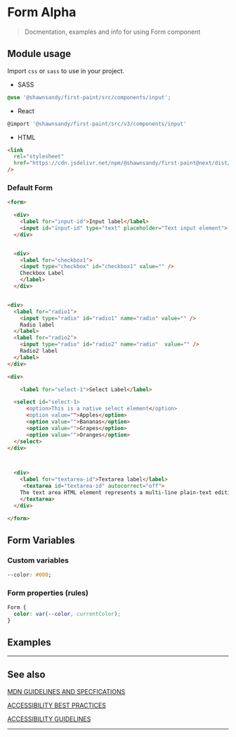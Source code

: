 # Form <span role="note" aria-label="status">Alpha</span>

> Docmentation, examples and info for using Form component

## Module usage

Import `css` or `sass` to use in your project.

- SASS

```scss
@use '@shawnsandy/first-paint/src/components/input';
```

- React

```jsx
@import '@shawnsandy/first-paint/src/v3/components/input'
```

- HTML

```html
<link
  rel="stylesheet"
  href="https://cdn.jsdelivr.net/npm/@shawnsandy/first-paint@next/dist/css/components/input.min.css"
/>
```

### Default Form

```html preview
<form>

  <div>
    <label for="input-id">Input label</label>
    <input id="input-id" type="text" placeholder="Text input element">
  </div>


  <div>
    <label for="checkbox1">
    <input type="checkbox" id="checkbox1" value="" />
    Checkbox Label
    </label>
  </div>


<div>
  <label for="radio1">
    <input type="radio" id="radio1" name="radio" value="" />
    Radio label
  </label>
  <label for="radio2">
    <input type="radio" id="radio2" name="radio"  value="" />
    Radio2 label
  </label>
</div>

<div>

    <label for="select-1">Select Label</label>

  <select id="select-1>
      <option>This is a native select element</option>
      <option value="">Apples</option>
      <option value="">Bananas</option>
      <option value="">Grapes</option>
      <option value="">Oranges</option>
  </select>
</div>



  <div>
    <label for="textarea-id">Textarea label</label>
     <textarea id="textarea-id" autocorrect="off">
    The text area HTML element represents a multi-line plain-text editing control, useful when you want to allow users to enter a sizeable amount of free-form text, for example a comment on a review or feedback form.
    </textarea>
  </div>

</form>
```

## Form Variables

### Custom variables

```css
--color: #000;
```

### Form properties (rules)

```css
Form {
  color: var(--color, currentColor);
}
```

## Examples

---

## See also

[MDN GUIDELINES AND SPECFICATIONS](https://developer.mozilla.org/en-US/docs/Web/HTML/Element ':_target="_blank"')

[ACCESSIBILITY BEST PRACTICES](https://www.w3.org/TR/wai-aria-practices-1.2/examples ':_target="_blank"')

[ACCESSIBILITY GUIDELINES](https://w3c.github.io/aria-practices/ ':_target="_blank"')

---
